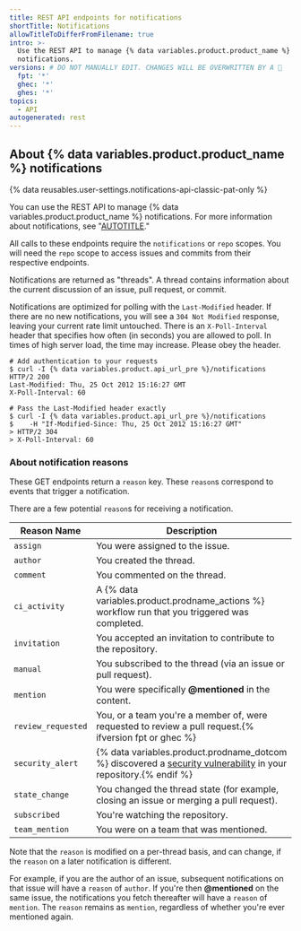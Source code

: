 ```yaml
---
title: REST API endpoints for notifications
shortTitle: Notifications
allowTitleToDifferFromFilename: true
intro: >-
  Use the REST API to manage {% data variables.product.product_name %}
  notifications.
versions: # DO NOT MANUALLY EDIT. CHANGES WILL BE OVERWRITTEN BY A 🤖
  fpt: '*'
  ghec: '*'
  ghes: '*'
topics:
  - API
autogenerated: rest
---
```


## About {% data variables.product.product_name %} notifications

{% data reusables.user-settings.notifications-api-classic-pat-only %}

You can use the REST API to manage {% data variables.product.product_name %} notifications. For more information about notifications, see "[AUTOTITLE](/account-and-profile/managing-subscriptions-and-notifications-on-github/setting-up-notifications/about-notifications)."

All calls to these endpoints require the `notifications` or `repo` scopes. You will need the `repo` scope to access issues and commits from their respective endpoints.

Notifications are returned as "threads".  A thread contains information about the current discussion of an issue, pull request, or commit.

Notifications are optimized for polling with the `Last-Modified` header.  If there are no new notifications, you will see a `304 Not Modified` response, leaving your current rate limit untouched.  There is an `X-Poll-Interval` header that specifies how often (in seconds) you are allowed to poll.  In times of high server load, the time may increase.  Please obey the header.

``` shell
# Add authentication to your requests
$ curl -I {% data variables.product.api_url_pre %}/notifications
HTTP/2 200
Last-Modified: Thu, 25 Oct 2012 15:16:27 GMT
X-Poll-Interval: 60

# Pass the Last-Modified header exactly
$ curl -I {% data variables.product.api_url_pre %}/notifications
$    -H "If-Modified-Since: Thu, 25 Oct 2012 15:16:27 GMT"
> HTTP/2 304
> X-Poll-Interval: 60
```

### About notification reasons

These GET endpoints return a `reason` key. These `reason`s correspond to events that trigger a notification.

There are a few potential `reason`s for receiving a notification.

Reason Name | Description
------------|------------
`assign` | You were assigned to the issue.
`author` | You created the thread.
`comment` | You commented on the thread.
`ci_activity` | A {% data variables.product.prodname_actions %} workflow run that you triggered was completed.
`invitation` | You accepted an invitation to contribute to the repository.
`manual` | You subscribed to the thread (via an issue or pull request).
`mention` | You were specifically **@mentioned** in the content.
`review_requested` | You, or a team you're a member of, were requested to review a pull request.{% ifversion fpt or ghec %}
`security_alert` | {% data variables.product.prodname_dotcom %} discovered a [security vulnerability](/code-security/dependabot/dependabot-alerts/about-dependabot-alerts) in your repository.{% endif %}
`state_change` | You changed the thread state (for example, closing an issue or merging a pull request).
`subscribed` | You're watching the repository.
`team_mention` | You were on a team that was mentioned.

Note that the `reason` is modified on a per-thread basis, and can change, if the `reason` on a later notification is different.

For example, if you are the author of an issue, subsequent notifications on that issue will have a `reason` of `author`. If you're then  **@mentioned** on the same issue, the notifications you fetch thereafter will have a `reason` of `mention`. The `reason` remains as `mention`, regardless of whether you're ever mentioned again.

<!-- Content after this section is automatically generated -->
